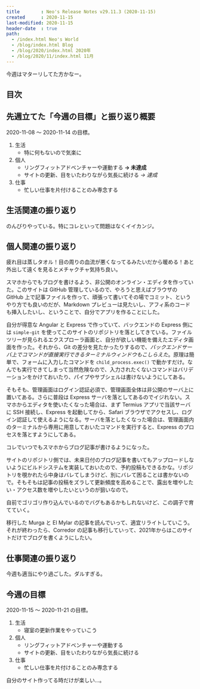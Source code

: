 ```yaml
---
title        : Neo's Release Notes v29.11.3 (2020-11-15)
created      : 2020-11-15
last-modified: 2020-11-15
header-date  : true
path:
  - /index.html Neo's World
  - /blog/index.html Blog
  - /blog/2020/index.html 2020年
  - /blog/2020/11/index.html 11月
---
```


今週はマターリしてた方かなー。

## 目次

## 先週立てた「今週の目標」と振り返り概要

2020-11-08 〜 2020-11-14 の目標。

1. 生活
    - 特に何もないので気楽に
2. 個人
    - リングフィットアドベンチャーや運動する **→ 未達成**
    - サイトの更新、目をいたわりながら気長に続ける *→ 達成*
3. 仕事
    - 忙しい仕事を片付けることのみ専念する

## 生活関連の振り返り

のんびりやっている。特にコレといって問題はなくイイカンジ。

## 個人関連の振り返り

疲れ目は蒸しタオル！目の周りの血流が悪くなってるみたいだから暖める！あと外出して遠くを見るとメチャクチャ気持ち良い。

スマホからでもブログを書けるよう、非公開のオンライン・エディタを作っていた。このサイトは GitHub 管理しているので、やろうと思えばブラウザの GitHub 上で記事ファイルを作って、頑張って書いてその場でコミット、というやり方でも良いのだが、Markdown プレビューは見たいし、アフィ系のコードも挿入したいし、ということで、自分でアプリを作ることにした。

自分が得意な Angular と Express で作っていて、バックエンドの Express 側には `simple-git` を使ってこのサイトのリポジトリを落としてきている。ファイルツリーが見られるエクスプローラ画面と、自分が欲しい機能を備えたエディタ画面を作った。それから、Git の差分を見たかったりするので、*バックエンドサーバ上でコマンドが直接実行できるターミナルウィンドウもこしらえた*。原理は簡単で、フォームに入力したコマンドを `child_process.exec()` で動かすだけ。なんでも実行できてしまって当然危険なので、入力されたくないコマンドはバリデーションをかけておいたり、パイプやサブシェルは書けないようにしてある。

そもそも、管理画面はログイン認証必須で、管理画面全体は非公開のサーバ上に置いてある。さらに普段は Express サーバを落としてあるのでイジれない。スマホからエディタを使いたくなった場合は、まず Termius アプリで当該サーバに SSH 接続し、Express を起動してから、Safari ブラウザでアクセスし、ログイン認証して使えるようになる。サーバを落としたくなった場合は、管理画面内のターミナルから専用に用意しておいたコマンドを実行すると、Express のプロセスを落とすようにしてある。

コレでいつでもスマホからブログ記事が書けるようになった。

サイトのリポジトリ側では、未来日付のブログ記事を書いてもアップロードしないようにビルドシステムを実装しておいたので、予約投稿もできるかな。リポジトリを覗かれたら中身はバレてしまうけど、別にバレて困ることは書かないので。そもそもは記事の投稿をズラして更新頻度を高めることで、露出を増やしたい・アクセス数を増やしたいというのが狙いなので。

自前でゴリゴリ作り込んでいるのでバグもあるかもしれないけど、この調子で育てていく。

移行した Murga と El Mylar の記事を読んでいって、適宜リライトしていこう。それが終わったら、Corredor の記事も移行していって、2021年からはこのサイトだけでブログを書くようにしたい。

## 仕事関連の振り返り

今週も適当にやり過ごした。ダルすぎる。

## 今週の目標

2020-11-15 〜 2020-11-21 の目標。

1. 生活
    - 寝室の更新作業をやっていこう
2. 個人
    - リングフィットアドベンチャーや運動する
    - サイトの更新、目をいたわりながら気長に続ける
3. 仕事
    - 忙しい仕事を片付けることのみ専念する

自分のサイト作ってる時だけが楽しい…。
